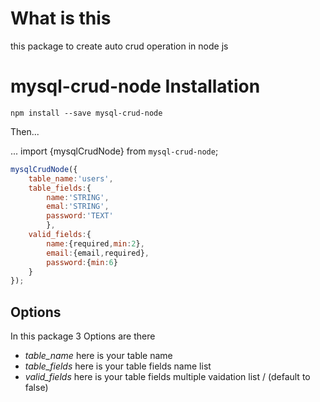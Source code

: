# What is this
this package to create auto crud operation in node js
# mysql-crud-node Installation
`npm install --save mysql-crud-node`

Then...

...
import {mysqlCrudNode} from `mysql-crud-node`;
```javascript
mysqlCrudNode({
    table_name:'users',
    table_fields:{
        name:'STRING',
        emal:'STRING',
        password:'TEXT'
        },
    valid_fields:{
        name:{required,min:2},
        email:{email,required},
        password:{min:6}
    }
});
```

## Options

In this package 3 Options are there

* *table_name* here is your table name 
* *table_fields* here is your table fields name list
* *valid_fields* here is your table fields multiple vaidation list / (default to false)

